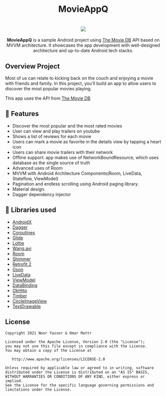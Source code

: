 
<h1 align="center">MovieAppQ</h1>
<h1 align = "center"><img src="https://user-images.githubusercontent.com/41232970/113998848-20d55180-9862-11eb-97b2-ebd9b5caa3f5.gif"/></h1>
<p align = "center"><b>MovieAppQ</b> is a sample Android project using <a href="https://developers.themoviedb.org/3">The Movie DB</a> API based on MVVM architecture. It showcases the app development with well-designed architecture and up-to-date Android tech stacks.</p>

## Overview Project
Most of us can relate to kicking back on the couch and enjoying a movie with friends and family. In this project, you’ll build an app to allow users to discover the most popular movies playing.

This app uses the API from <a href="https://developers.themoviedb.org/3">The Movie DB</a>

## 🌟 Features
- Discover the most popular and the most rated movies
- User can view and play trailers on youtube
- Shows a list of reviews for each movie
- Users can mark a movie as favorite in the details view by tapping a heart icon
- Users can share movie trailers with their network
- Offline support: app makes use of NetworkBoundResource, which uses database as the single source of truth
- Advanced uses of Room
- MVVM with Android Architecture Components(Room, LiveData, Stateflow, ViewModel)
- Pagination and endless scrolling using Android paging library.
- Material design.
- Dagger dependency injector

## 📃 Libraries used
*   [AndroidX](https://developer.android.com/jetpack/androidx/)
*   [Dagger](https://github.com/google/dagger) 
*   [Coroutines](https://github.com/Kotlin/kotlinx.coroutines) 
*   [Glide](https://github.com/bumptech/glide) 
*   [Lottie](https://github.com/airbnb/lottie-android) 
*   [Wang.avi](https://github.com/81813780/AVLoadingIndicatorView) 
*   [Room](https://github.com/googlecodelabs/android-room-with-a-view) 
*   [Shimmer](https://github.com/facebook/shimmer-android) 
*   [Retrofit 2](https://github.com/square/retrofit) 
*   [Gson](https://github.com/google/gson)
*   [LiveData](https://developer.android.com/topic/libraries/architecture/livedata)
*   [ViewModel](https://developer.android.com/topic/libraries/architecture/viewmodel)
*   [DataBinding](https://developer.android.com/topic/libraries/data-binding/)
*   [OkHttp](https://github.com/square/okhttp)
*   [Timber](https://github.com/JakeWharton/timber)
*   [CircleImageView](https://github.com/hdodenhof/CircleImageView)
*   [TextDrawable](https://github.com/amulyakhare/TextDrawable)


## License
    Copyright 2021 Noor Yasser & Omar Mattr

    Licensed under the Apache License, Version 2.0 (the "License");
    you may not use this file except in compliance with the License.
    You may obtain a copy of the License at

       http://www.apache.org/licenses/LICENSE-2.0

    Unless required by applicable law or agreed to in writing, software
    distributed under the License is distributed on an "AS IS" BASIS,
    WITHOUT WARRANTIES OR CONDITIONS OF ANY KIND, either express or implied.
    See the License for the specific language governing permissions and
    limitations under the License.



